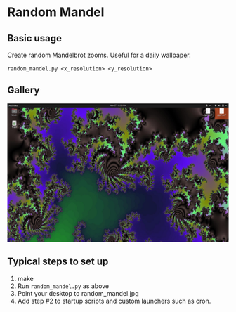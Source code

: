 # Random Mandel

## Basic usage

Create random Mandelbrot zooms.  Useful for a daily wallpaper.

    random_mandel.py <x_resolution> <y_resolution>

## Gallery

![alt text](https://github.com/kjplaye/random_mandel/blob/master/example.png?raw=true)

## Typical steps to set up

1. make
2. Run `random_mandel.py` as above
3. Point your desktop to random_mandel.jpg
4. Add step #2 to startup scripts and custom launchers such as cron.
